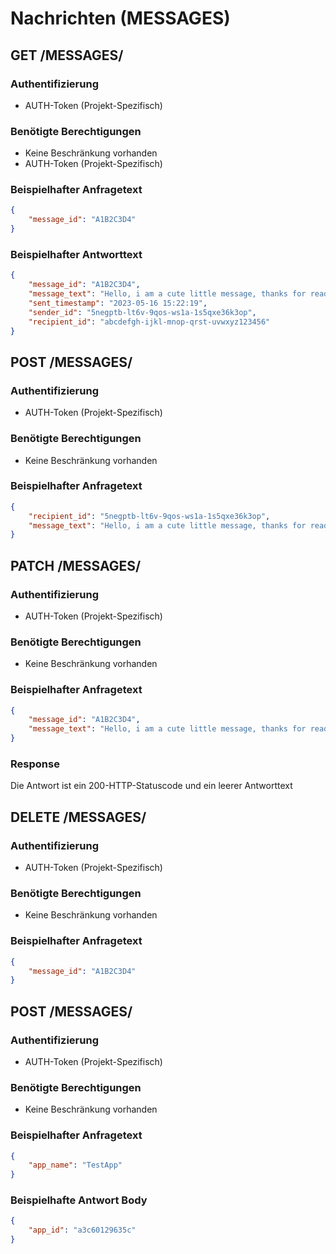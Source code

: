 # Nachrichten (MESSAGES)

## GET /MESSAGES/

### Authentifizierung

- AUTH-Token (Projekt-Spezifisch)

### Benötigte Berechtigungen

- Keine Beschränkung vorhanden
- AUTH-Token (Projekt-Spezifisch)
### Beispielhafter Anfragetext

```json
{
    "message_id": "A1B2C3D4"
}
```

### Beispielhafter Antworttext

```json
{
    "message_id": "A1B2C3D4",
    "message_text": "Hello, i am a cute little message, thanks for reading the docs!",
    "sent_timestamp": "2023-05-16 15:22:19",
    "sender_id": "5negptb-lt6v-9qos-ws1a-1s5qxe36k3op",
    "recipient_id": "abcdefgh-ijkl-mnop-qrst-uvwxyz123456"
}
```

## POST /MESSAGES/

### Authentifizierung

- AUTH-Token (Projekt-Spezifisch)

### Benötigte Berechtigungen

- Keine Beschränkung vorhanden

### Beispielhafter Anfragetext

```json
{
	"recipient_id": "5negptb-lt6v-9qos-ws1a-1s5qxe36k3op",
    "message_text": "Hello, i am a cute little message, thanks for reading the docs!"
}
```

## PATCH /MESSAGES/

### Authentifizierung

- AUTH-Token (Projekt-Spezifisch)

### Benötigte Berechtigungen

- Keine Beschränkung vorhanden

### Beispielhafter Anfragetext

```json
{
    "message_id": "A1B2C3D4",
    "message_text": "Hello, i am a cute little message, thanks for reading the docs!"
}
```

### Response

Die Antwort ist ein 200-HTTP-Statuscode und ein leerer Antworttext

## DELETE /MESSAGES/

### Authentifizierung

- AUTH-Token (Projekt-Spezifisch)

### Benötigte Berechtigungen

- Keine Beschränkung vorhanden

### Beispielhafter Anfragetext

```json
{
    "message_id": "A1B2C3D4"
}
```

## POST /MESSAGES/

### Authentifizierung

- AUTH-Token (Projekt-Spezifisch)

### Benötigte Berechtigungen

- Keine Beschränkung vorhanden

### Beispielhafter Anfragetext

```json
{
    "app_name": "TestApp"
}
```

### Beispielhafte Antwort Body

```json
{
    "app_id": "a3c60129635c"
}
```
